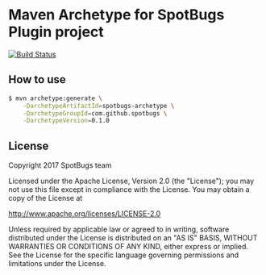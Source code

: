 # Maven Archetype for SpotBugs Plugin project

[![Build Status](https://travis-ci.org/spotbugs/spotbugs-archetype.svg?branch=master)](https://travis-ci.org/spotbugs/spotbugs-archetype)

## How to use

```sh
$ mvn archetype:generate \
    -DarchetypeArtifactId=spotbugs-archetype \
    -DarchetypeGroupId=com.github.spotbugs \
    -DarchetypeVersion=0.1.0
```

## License

Copyright 2017 SpotBugs team

Licensed under the Apache License, Version 2.0 (the "License");
you may not use this file except in compliance with the License.
You may obtain a copy of the License at

http://www.apache.org/licenses/LICENSE-2.0

Unless required by applicable law or agreed to in writing, software
distributed under the License is distributed on an "AS IS" BASIS,
WITHOUT WARRANTIES OR CONDITIONS OF ANY KIND, either express or implied.
See the License for the specific language governing permissions and
limitations under the License.
